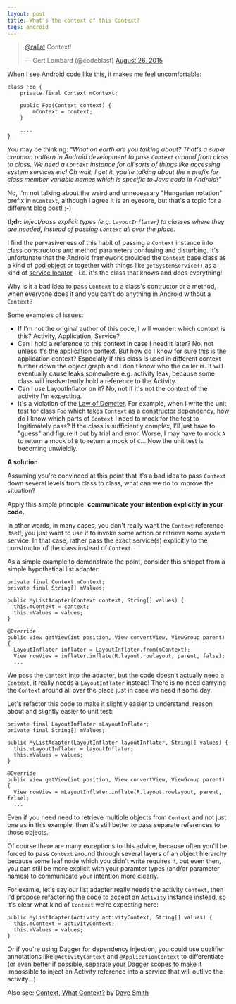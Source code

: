 ```yaml
---
layout: post
title: What's the context of this Context?
tags: android
---
```


<blockquote class="twitter-tweet" data-lang="en"><p lang="en" dir="ltr"><a href="https://twitter.com/rallat">@rallat</a> Context!</p>&mdash; Gert Lombard (@codeblast) <a href="https://twitter.com/codeblast/status/636679726757613568">August 26, 2015</a></blockquote>
<script async src="//platform.twitter.com/widgets.js" charset="utf-8"></script>

When I see Android code like this, it makes me feel uncomfortable:

	class Foo {
		private final Context mContext;

		public Foo(Context context) {
			mContext = context;
		}

		....
	}

You may be thinking: *"What on earth are you talking about? That's a super common pattern in Android development to pass `Context` around from class to class. We need a `Context` instance for all sorts of things like accessing system services etc! Oh wait, I get it, you're talking about the `m` prefix for class member variable names which is specific to Java code in Android!"*

No, I'm not talking about the weird and unnecessary "Hungarian notation" prefix in `mContext`, although I agree it is an eyesore, but that's a topic for a different blog post! ;-)

**tl;dr:** *Inject/pass explicit types (e.g. `LayoutInflater`) to classes where they are needed, instead of passing `Context` all over the place.*

I find the pervasiveness of this habit of passing a `Context` instance into class constructors and method parameters confusing and disturbing. It's unfortunate that the Android framework provided the `Context` base class as a kind of [god object](https://lostechies.com/chrismissal/2009/05/28/anti-patterns-and-worst-practices-monster-objects/) or together with things like `getSystemService()` as a kind of [service locator](http://blog.ploeh.dk/2010/02/03/ServiceLocatorisanAnti-Pattern/) - i.e. it's the class that knows and does everything!

Why is it a bad idea to pass `Context` to a class's contructor or a method, when everyone does it and you can't do anything in Android without a `Context`?

Some examples of issues:

- If I'm not the original author of this code, I will wonder: which context is this? Activity, Application, Service?
- Can I hold a reference to this context in case I need it later? No, not unless it's the application context. But how do I know for sure 
this is the application context? Especially if this class is used in different context further down the object graph and I don't know who the caller is. It will eventually cause leaks somewhere e.g. activity leak, because some class will inadvertently hold a reference to the Activity.
- Can I use LayoutInflator on it? No, not if it's not the context of the activity I'm expecting.
- It's a violation of the [Law of Demeter](http://c2.com/cgi/wiki/LawOfDemeter?LawOfDemeter). For example, when I write the unit test for class `Foo` which takes `Context` as a constructor dependency, how do I know which parts of `Context` I need to mock for the test to legitimately pass? If the class is sufficiently complex, I'll just have to "guess" and figure it out by trial and error. Worse, I may have to mock `A` to return a mock of `B` to return a mock of `C`... Now the unit test is becoming unwieldly.

**A solution**

Assuming you're convinced at this point that it's a bad idea to pass `Context` down several levels from class to class, what can we do to improve the situation?

Apply this simple principle: **communicate your intention explicitly in your code.**

In other words, in many cases, you don't really want the `Context` reference itself, you just want to use it to invoke some action or retrieve some system service. In that case, rather pass the exact service(s) explicitly to the constructor of the class instead of `Context`.

As a simple example to demonstrate the point, consider this snippet from a simple hypothetical list adapter:

    private final Context mContext;
    private final String[] mValues;

    public MyListAdapter(Context context, String[] values) {
      this.mContext = context;
      this.mValues = values;
    }

    @Override
    public View getView(int position, View convertView, ViewGroup parent) {
      LayoutInflater inflater = LayoutInflater.from(mContext);
      View rowView = inflater.inflate(R.layout.rowlayout, parent, false);
      ...

We pass the `Context` into the adapter, but the code doesn't actually need a `Context`, it really needs a `LayoutInflater` instead! There is no need carrying the `Context` around all over the place just in case we need it some day.

Let's refactor this code to make it slightly easier to understand, reason about and slightly easier to unit test:

    private final LayoutInflater mLayoutInflater;
    private final String[] mValues;

    public MyListAdapter(LayoutInflater layoutInflater, String[] values) {
      this.mLayoutInflater = layoutInflater;
      this.mValues = values;
    }

    @Override
    public View getView(int position, View convertView, ViewGroup parent) {
      View rowView = mLayoutInflater.inflate(R.layout.rowlayout, parent, false);
      ...

Even if you need need to retrieve multiple objects from `Context` and not just one as in this example, then it's still better to pass separate references to those objects.

Of course there are many exceptions to this advice, because often you'll be forced to pass `Context` around through several layers of an object hierarchy because some leaf node which you didn't write requires it, but even then, you can still be more explicit with your paramter types (and/or parameter names) to communicate your intention more clearly.

For examle, let's say our list adapter really needs the activity `Context`, then I'd propose refactoring the code to accept an `Activity` instance instead, so it's clear what kind of `Context` we're expecting here:

    public MyListAdapter(Activity activityContext, String[] values) {
      this.mContext = activityContext;
      this.mValues = values;
    }

Or if you're using Dagger for dependency injection, you could use qualifier annotations like `@ActivityContext` and `@ApplicationContext` to differentiate (or even better if possible, separate your Dagger scopes to make it impossible to inject an Activity reference into a service that will outlive the activity...)

Also see: [Context, What Context?](https://possiblemobile.com/2013/06/context/) by [Dave Smith](https://twitter.com/devunwired)
